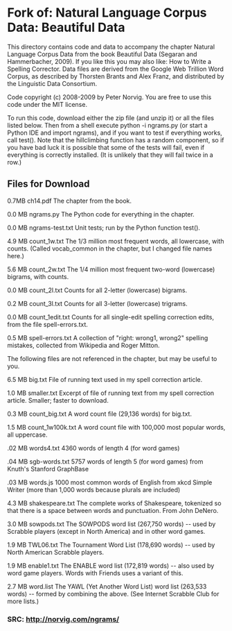 # Fork of: Natural Language Corpus Data: Beautiful Data

This directory contains code and data to accompany the chapter Natural Language Corpus Data from the book Beautiful Data (Segaran and Hammerbacher, 2009). If you like this you may also like: How to Write a Spelling Corrector.
Data files are derived from the Google Web Trillion Word Corpus, as described by Thorsten Brants and Alex Franz, and distributed by the Linguistic Data Consortium.

Code copyright (c) 2008-2009 by Peter Norvig. You are free to use this code under the MIT license.

To run this code, download either the zip file (and unzip it) or all the files listed below. Then from a shell execute python -i ngrams.py (or start a Python IDE and import ngrams), and if you want to test if everything works, call test(). Note that the hillclimbing function has a random component, so if you have bad luck it is possible that some of the tests will fail, even if everything is correctly installed. (It is unlikely that they will fail twice in a row.)

## Files for Download

0.7MB	ch14.pdf	The chapter from the book.
 
0.0 MB	ngrams.py	The Python code for everything in the chapter.

0.0 MB	ngrams-test.txt  	Unit tests; run by the Python function test().
 
4.9 MB	count_1w.txt	The 1/3 million most frequent words, all lowercase, with counts. (Called vocab_common in the chapter, but I changed file names here.)

5.6 MB	count_2w.txt	The 1/4 million most frequent two-word (lowercase) bigrams, with counts.

0.0 MB	count_2l.txt	Counts for all 2-letter (lowercase) bigrams.

0.2 MB	count_3l.txt	Counts for all 3-letter (lowercase) trigrams.

0.0 MB	count_1edit.txt	Counts for all single-edit spelling correction edits, from the file spell-errors.txt.

0.5 MB	spell-errors.txt	A collection of "right: wrong1, wrong2" spelling mistakes, collected from Wikipedia and Roger Mitton.
 
The following files are not referenced in the chapter, but may be useful to you.
 
6.5 MB	big.txt	File of running text used in my spell correction article.

1.0 MB	smaller.txt	Excerpt of file of running text from my spell correction article. Smaller; faster to download.

0.3 MB	count_big.txt	A word count file (29,136 words) for big.txt.

1.5 MB	count_1w100k.txt	A word count file with 100,000 most popular words, all uppercase.

.02 MB	words4.txt	4360 words of length 4 (for word games)

.04 MB	sgb-words.txt	5757 words of length 5 (for word games) from Knuth's Stanford GraphBase

.03 MB	words.js	1000 most common words of English from xkcd Simple Writer (more than 1,000 words because plurals are included)

4.3 MB	shakespeare.txt	The complete works of Shakespeare, tokenized so that there is a space between words and punctuation. From John DeNero.

3.0 MB	sowpods.txt	The SOWPODS word list (267,750 words) -- used by Scrabble players (except in North America) and in other word games.

1.9 MB	TWL06.txt	The Tournament Word List (178,690 words) -- used by North American Scrabble players.

1.9 MB	enable1.txt	The ENABLE word list (172,819 words) -- also used by word game players. Words with Friends uses a variant of this.

2.7 MB	word.list	The YAWL (Yet Another Word List) word list (263,533 words) -- formed by combining the above.
(See Internet Scrabble Club for more lists.)

### SRC: http://norvig.com/ngrams/